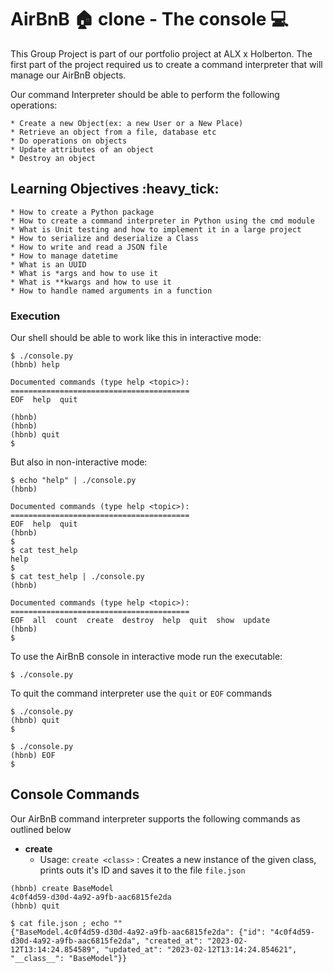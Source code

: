 # AirBnB :house: clone - The console :computer:

This Group Project is part of our portfolio project at ALX x Holberton. The first part of the project required us to create a command interpreter that will manage our AirBnB objects.

Our command Interpreter should be able to perform the following operations:

	* Create a new Object(ex: a new User or a New Place)
	* Retrieve an object from a file, database etc
	* Do operations on objects
	* Update attributes of an object
	* Destroy an object

## Learning Objectives :heavy_tick:
```
* How to create a Python package
* How to create a command interpreter in Python using the cmd module
* What is Unit testing and how to implement it in a large project
* How to serialize and deserialize a Class
* How to write and read a JSON file
* How to manage datetime
* What is an UUID
* What is *args and how to use it
* What is **kwargs and how to use it
* How to handle named arguments in a function
```

### Execution

Our shell should be able to work like this in interactive mode:
```
$ ./console.py
(hbnb) help

Documented commands (type help <topic>):
========================================
EOF  help  quit

(hbnb)
(hbnb)
(hbnb) quit
$
```

But also in non-interactive mode:
```
$ echo "help" | ./console.py
(hbnb)

Documented commands (type help <topic>):
========================================
EOF  help  quit
(hbnb)
$
$ cat test_help
help
$
$ cat test_help | ./console.py
(hbnb)

Documented commands (type help <topic>):
========================================
EOF  all  count  create  destroy  help  quit  show  update
(hbnb)
$
```

To use the AirBnB console in interactive mode run the executable:
```
$ ./console.py
```

To quit the command interpreter use the `quit` or `EOF` commands
```
$ ./console.py
(hbnb) quit
$
```
```
$ ./console.py
(hbnb) EOF
$
```
## Console Commands

Our AirBnB command interpreter supports the following commands as outlined below

* **create**
	* Usage: `create <class>` : Creates a new instance of the given class, prints outs it's ID and saves it to the file `file.json`
```
(hbnb) create BaseModel
4c0f4d59-d30d-4a92-a9fb-aac6815fe2da
(hbnb) quit

$ cat file.json ; echo ""
{"BaseModel.4c0f4d59-d30d-4a92-a9fb-aac6815fe2da": {"id": "4c0f4d59-d30d-4a92-a9fb-aac6815fe2da", "created_at": "2023-02-12T13:14:24.854589", "updated_at": "2023-02-12T13:14:24.854621", "__class__": "BaseModel"}}
```



